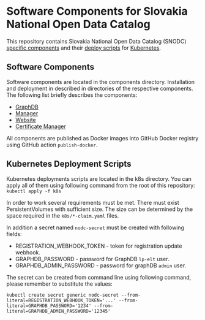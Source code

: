 # Software Components for Slovakia National Open Data Catalog
This repository contains Slovakia National Open Data Catalog (SNODC) [specific components](#software-components) and their [deploy scripts](#kubernetes-deployment-scripts) for [Kubernetes](https://kubernetes.io/).

## Software Components
Software components are located in the components directory.
Installation and deployment in described in directories of the respective components.
The following list briefly describes the components:
 * [GraphDB](./components/graphdb/README.md)
 * [Manager](./components/manager/README.md)
 * [Website](./components/website/README.md)
 * [Certificate Manager](./components/certificate-manager/README.md)

All components are published as Docker images into GitHub Docker registry using GitHub action ```publish-docker```.

## Kubernetes Deployment Scripts
Kubernetes deployments scripts are located in the k8s directory.
You can apply all of them using following command from the root of this repository:
```kubectl apply -f k8s```

In order to work several requirements must be met.
There must exist PersistentVolumes with sufficient size.
The size can be determined by the space required in the ```k8s/*-claim.yaml``` files.

In addition a secret named ```nodc-secret``` must be created with following fields:
* REGISTRATION_WEBHOOK_TOKEN - token for registration update webhook.
* GRAPHDB_PASSWORD - password for GraphDB ```lp-elt``` user.
* GRAPHDB_ADMIN_PASSWORD - password for graphDB ```admin``` user.

The secret can be created from command line using following command, please remember to substitute the values:
```
kubectl create secret generic nodc-secret --from-literal=REGISTRATION_WEBHOOK_TOKEN='...' --from-literal=GRAPHDB_PASSWORD='1234' --from-literal=GRAPHDB_ADMIN_PASSWORD='12345'
```

